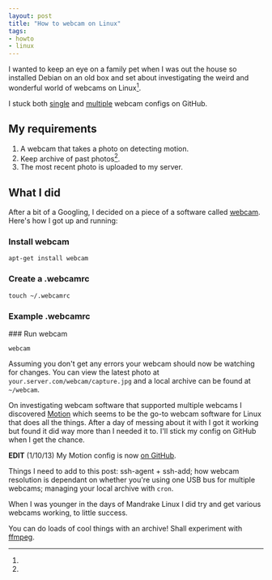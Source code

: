 ```yaml
---
layout: post
title: "How to webcam on Linux"
tags:
- howto
- linux
---
```


I wanted to keep an eye on a family pet when I was out the house so installed Debian on an old box and set about investigating the weird and wonderful world of webcams on Linux[^1].

I stuck both [single](https://github.com/rey/webcam-single) and [multiple](https://github.com/rey/webcam-multi) webcam configs on GitHub.

## My requirements

1. A webcam that takes a photo on detecting motion.
2. Keep archive of past photos[^2].
3. The most recent photo is uploaded to my server.

## What I did

After a bit of a Googling, I decided on a piece of a software called [webcam](http://packages.debian.org/sid/webcam). Here's how I got up and running:

### Install webcam

    apt-get install webcam

### Create a .webcamrc

    touch ~/.webcamrc

### Example .webcamrc

<script src="https://gist.github.com/rey/6606468.js">
</script>

### Run webcam

    webcam

Assuming you don't get any errors your webcam should now be watching for changes. You can view the latest photo at `your.server.com/webcam/capture.jpg` and a local archive can be found at `~/webcam`.

On investigating webcam software that supported multiple webcams I discovered [Motion](http://www.lavrsen.dk/foswiki/bin/view/Motion/WebHome) which seems to be the go-to webcam software for Linux that does all the things. After a day of messing about it with I got it working but found it did way more than I needed it to. I'll stick my config on GitHub when I get the chance.

**EDIT** (1/10/13) My Motion config is now [on GitHub](https://github.com/rey/.motion).

Things I need to add to this post: ssh-agent + ssh-add; how webcam resolution is dependant on whether you're using one USB bus for multiple webcams; managing your local archive with `cron`.

[^1]:
When I was younger in the days of Mandrake Linux I did try and get various webcams working, to little success.

[^2]:
You can do loads of cool things with an archive! Shall experiment with [ffmpeg](http://www.ffmpeg.org).

